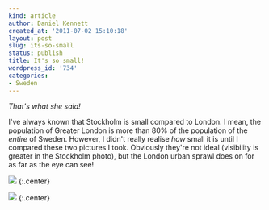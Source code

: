 ```yaml
---
kind: article
author: Daniel Kennett
created_at: '2011-07-02 15:10:18'
layout: post
slug: its-so-small
status: publish
title: It's so small!
wordpress_id: '734'
categories:
- Sweden
---
```


*That's what she said!*

I've always known that Stockholm is small compared to London. I mean,
the population of Greater London is more than 80% of the population of
the *entire* of Sweden. However, I didn't really realise *how* small it
is until I compared these two pictures I took. Obviously they're not
ideal (visibility is greater in the Stockholm photo), but the London
urban sprawl does on for as far as the eye can see!

[<img src="http://farm7.static.flickr.com/6053/5893916410_df61a2a00e_z.jpg" />](http://www.flickr.com/photos/ikenndac/5893916410/)
{:.center}

[<img src="http://farm7.static.flickr.com/6028/5893916776_e48859c22f_z.jpg" />](http://www.flickr.com/photos/ikenndac/5893916776/)
{:.center}
